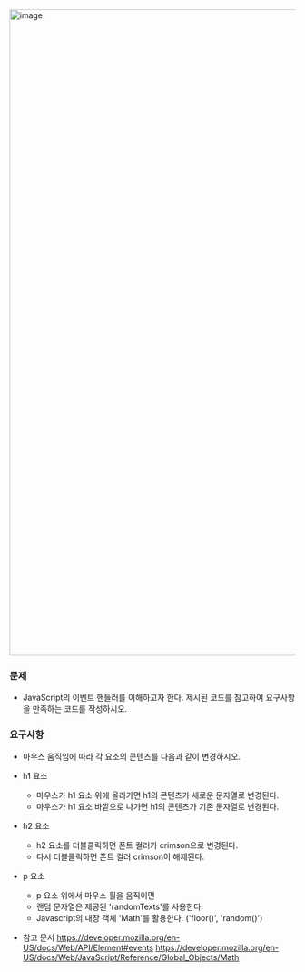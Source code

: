 <img width="717" height="1136" alt="image" src="https://github.com/user-attachments/assets/2f80e82c-0e81-4ad6-8c27-5d0682217bee" />

### 문제
- JavaScript의 이벤트 핸들러를 이해하고자 한다. 제시된 코드를 참고하여 요구사항을 만족하는 코드를 작성하시오.

### 요구사항
- 마우스 움직임에 따라 각 요소의 콘텐츠를 다음과 같이 변경하시오.
- h1 요소
  - 마우스가 h1 요소 위에 올라가면 h1의 콘텐츠가 새로운 문자열로 변경된다.
  - 마우스가 h1 요소 바깥으로 나가면 h1의 콘텐츠가 기존 문자열로 변경된다.

- h2 요소
  - h2 요소를 더블클릭하면 폰트 컬러가 crimson으로 변경된다.
  - 다시 더블클릭하면 폰트 컬러 crimson이 해제된다.

- p 요소
  - p 요소 위에서 마우스 휠을 움직이면
  - 랜덤 문자열은 제공된 'randomTexts'를 사용한다.
  - Javascript의 내장 객체 'Math'를 활용한다. ('floor()', 'random()')

- 참고 문서
https://developer.mozilla.org/en-US/docs/Web/API/Element#events
https://developer.mozilla.org/en-US/docs/Web/JavaScript/Reference/Global_Objects/Math
